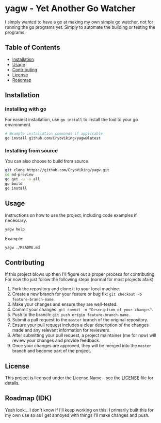 # yagw - Yet Another Go Watcher

I simply wanted to have a go at making my own simple go watcher, not for running the go programs yet.
Simply to automate the building or testing the programs.


## Table of Contents
- [Installation](#installation)
- [Usage](#usage)
- [Contributing](#contributing)
- [License](#license)
- [Roadmap](#roadmap)

## <a name="installation"></a>Installation

### Installing with go
For easiest installation, use `go install` to install the tool to your go environment.
```bash
# Example installation commands if applicable
go install github.com/CryoViking/yagw@latest
```

### Installing from source
You can also choose to build from source
```bash
git clone https://github.com/CryoViking/yagw.git
cd md-preview
go get -u -v all
go build
go install
```

## <a name="usage"></a>Usage

Instructions on how to use the project, including code examples if necessary.
```bash
yagw help
```
Example:
```bash
yagw ./README.md
```
## <a name="contributing"></a>Contributing

If this project blows up then I'll figure out a proper process for contributing.  
For now tho just follow the following steps (normal for most projects afaik)

1. Fork the repository and clone it to your local machine.
2. Create a new branch for your feature or bug fix: `git checkout -b feature-branch-name`.
3. Make your changes and ensure they are well-tested.
4. Commit your changes: `git commit -m "Description of your changes"`.
5. Push to the branch: `git push origin feature-branch-name`.
6. Submit a pull request to the `master` branch of the original repository.
7. Ensure your pull request includes a clear description of the changes made and any relevant information for reviewers.
8. After submitting your pull request, a project maintainer (me for now) will review your changes and provide feedback.
9. Once your changes are approved, they will be merged into the `master` branch and become part of the project.

## <a name="license"></a>License

This project is licensed under the License Name - see the [LICENSE](https://github.com/CryoViking/md-preview/blob/master/LICENSE) file for details.

## <a name="roadmap"></a>Roadmap (IDK)
Yeah look... I don't know if I'll keep working on this. I primarily built this for my own use so 
as I get annoyed with things I'll make changes and push.
